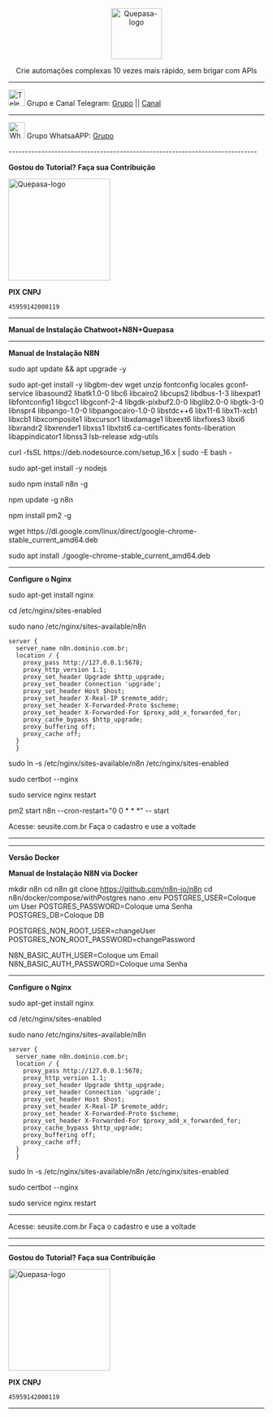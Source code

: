 <p align="center">
	<img src="https://d33wubrfki0l68.cloudfront.net/b8db213a4d85ebec7b82272cacb727a05a9a1475/96e9f/_images/n8n-docs-icon.svg" alt="Quepasa-logo" width="100" />	
	<p align="center">Crie automações complexas 10 vezes mais rápido, sem brigar com APIs</p>
</p>
<hr />
<p align="left">
	<img src="https://telegram.org/favicon.ico" alt="Telegram-logo" width="32" />
	<span>Grupo e Canal Telegram: </span>
	<a href="https://t.me/n8nbr" target="_blank">Grupo</a>
	<span> || </span>
	<a href="https://t.me/quepasa_channel" target="_blank">Canal</a>
</p>
<hr />
<p align="left">
	<img src="https://whatsapp.com/favicon.ico" alt="WhatsAPP-logo" width="32" />
	<span>Grupo WhatsaAPP: </span>
	<a href="https://telinkei.com/gp-n8n-zap" target="_blank">Grupo</a>
</p>
----------------------------------------------------------------------------
</p>

**Gostou do Tutorial? Faça sua Contribuição**

<img src="https://d33wubrfki0l68.cloudfront.net/b8db213a4d85ebec7b82272cacb727a05a9a1475/96e9f/_images/n8n-docs-icon.svg" alt="Quepasa-logo" width="200" />
</p>


**PIX CNPJ**

```
45959142000119	
```

----------------------------------------------------------------------------

**Manual de Instalação Chatwoot+N8N+Quepasa**

----------------------------------------------------------------------------

**Manual de Instalação N8N**

sudo apt update && apt upgrade -y
</p>
sudo apt-get install -y libgbm-dev wget unzip fontconfig locales gconf-service libasound2 libatk1.0-0 libc6 libcairo2 libcups2 libdbus-1-3 libexpat1 libfontconfig1 libgcc1 libgconf-2-4 libgdk-pixbuf2.0-0 libglib2.0-0 libgtk-3-0 libnspr4 libpango-1.0-0 libpangocairo-1.0-0 libstdc++6 libx11-6 libx11-xcb1 libxcb1 libxcomposite1 libxcursor1 libxdamage1 libxext6 libxfixes3 libxi6 libxrandr2 libxrender1 libxss1 libxtst6 ca-certificates fonts-liberation libappindicator1 libnss3 lsb-release xdg-utils
</p>
curl -fsSL https://deb.nodesource.com/setup_16.x | sudo -E bash -
</p>
sudo apt-get install -y nodejs
</p>
sudo npm install n8n -g
</p>
npm update -g n8n
</p>
npm install pm2 -g
</p>
wget https://dl.google.com/linux/direct/google-chrome-stable_current_amd64.deb
</p>
sudo apt install ./google-chrome-stable_current_amd64.deb
</p>

----------------------------------------------------------------------------

**Configure o Nginx**

sudo apt-get install nginx
</p>
cd /etc/nginx/sites-enabled
</p>
sudo nano /etc/nginx/sites-available/n8n
</p>

```
server {
  server_name n8n.dominio.com.br;
  location / {
    proxy_pass http://127.0.0.1:5678;
    proxy_http_version 1.1;
    proxy_set_header Upgrade $http_upgrade;
    proxy_set_header Connection 'upgrade';
    proxy_set_header Host $host;
    proxy_set_header X-Real-IP $remote_addr;
    proxy_set_header X-Forwarded-Proto $scheme;
    proxy_set_header X-Forwarded-For $proxy_add_x_forwarded_for;
    proxy_cache_bypass $http_upgrade;
    proxy_buffering off;
    proxy_cache off;
  }
  }
```

</p>
sudo ln -s /etc/nginx/sites-available/n8n /etc/nginx/sites-enabled
</p>
sudo certbot --nginx
</p>
sudo service nginx restart
</p>
pm2 start n8n --cron-restart="0 0 * * *" -- start
</p>


Acesse: seusite.com.br
Faça o cadastro e use a voltade

----------------------------------------------------------------------------


----------------------------------------------------------------------------

**Versão Docker**

**Manual de Instalação N8N via Docker**

mkdir n8n
cd n8n
git clone https://github.com/n8n-io/n8n
cd n8n/docker/compose/withPostgres
nano .env
POSTGRES_USER=Coloque um User
POSTGRES_PASSWORD=Coloque uma Senha
POSTGRES_DB=Coloque DB

POSTGRES_NON_ROOT_USER=changeUser
POSTGRES_NON_ROOT_PASSWORD=changePassword

N8N_BASIC_AUTH_USER=Coloque um Email
N8N_BASIC_AUTH_PASSWORD=Coloque uma Senha





	
----------------------------------------------------------------------------

**Configure o Nginx**

sudo apt-get install nginx
</p>
cd /etc/nginx/sites-enabled
</p>
sudo nano /etc/nginx/sites-available/n8n
</p>

```
server {
  server_name n8n.dominio.com.br;
  location / {
    proxy_pass http://127.0.0.1:5678;
    proxy_http_version 1.1;
    proxy_set_header Upgrade $http_upgrade;
    proxy_set_header Connection 'upgrade';
    proxy_set_header Host $host;
    proxy_set_header X-Real-IP $remote_addr;
    proxy_set_header X-Forwarded-Proto $scheme;
    proxy_set_header X-Forwarded-For $proxy_add_x_forwarded_for;
    proxy_cache_bypass $http_upgrade;
    proxy_buffering off;
    proxy_cache off;
  }
  }
```
  
</p>
sudo ln -s /etc/nginx/sites-available/n8n /etc/nginx/sites-enabled
</p>
sudo certbot --nginx
</p>
sudo service nginx restart
</p>

----------------------------------------------------------------------------

</p>
Acesse: seusite.com.br
Faça o cadastro e use a voltade
</p>

----------------------------------------------------------------------------
----------------------------------------------------------------------------

**Gostou do Tutorial? Faça sua Contribuição**

<img src="https://github.com/EngajamentoFlow/quepasa/blob/main/Contribui%C3%A7%C3%A3o.png" alt="Quepasa-logo" width="200" />
</p>

**PIX CNPJ**

```
45959142000119	
```

----------------------------------------------------------------------------
